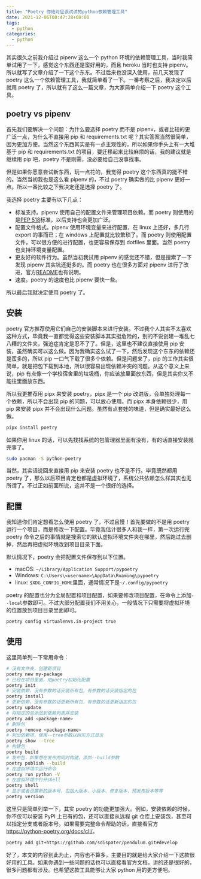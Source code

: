 ```yaml
---
title: "Poetry 你绝对应该试试的python依赖管理工具"
date: 2021-12-06T00:47:28+08:00
tags:
  - python
categories:
  - python
---
```


其实很久之前我介绍过 pipenv 这么一个 python 环境的依赖管理工具，当时我简单试用了一下，感觉这个东西还是蛮好用的，而且 heroku 当时也支持 pipenv。所以就写了文章介绍了一下这个东东。不过后来也没深入使用，前几天发现了 poetry 这么一个依赖管理工具，我就简单看了一下。一番考察之后，我决定以后就用 poetry 了，所以就有了这么一篇文章，为大家简单介绍一下 poetry 这个工具。

## poetry vs pipenv

首先我们要解决一个问题：为什么要选择 poetry 而不是 pipenv，或者比较的更广泛一点，为什么不直接用 pip 和 requirements.txt 呢？其实答案当然很简单，因为更加方便。当然这个东西其实是有一点主观性的，所以如果你手头上有一大堆基于 pip 和 requirements.txt 的项目，要迁移起来比较麻烦的话，我的建议就是继续用 pip 吧，poetry 不是刚需，没必要给自己没事找事。

但是如果你愿意尝试新东西，玩一点花的，我觉得 poetry 这个东西真的挺不错的。当然当初我也是这么看 pipenv 的，不过 poetry 确实做的比 pipenv 更好一点。所以一番比较之下我决定还是选择 poetry 了。

我选择 poetry 主要有以下几点：

- 标准支持。pipenv 使用自己的配置文件来管理项目依赖。而 poetry 则使用的是[PEP 518](https://www.python.org/dev/peps/pep-0518/)标准，以后支持也会更加广泛。
- 配置文件格式。pipenv 使用环境变量来进行配置，在 linux 上还好，多几行 export 的事而已；在 windows 上配置就比较繁琐了。而 poetry 则使用配置文件，可以很方便的进行配置，也更容易保存到 dotfiles 里面。当然 poetry 也支持环境变量配置。
- 更友好的软件行为。虽然当初我试用 pipenv 的感觉还不错，但是搜索了一下发现 pipenv 其实坑还挺多的。而 poetry 也在很多方面对 pipenv 进行了改进，官方[README](https://github.com/python-poetry/poetry#what-about-pipenv)也有说明。
- 速度。poetry 的速度也比 pipenv 要快一些。

所以最后我就决定使用 poetry 了。

## 安装

poetry 官方推荐使用它们自己的安装脚本来进行安装。不过我个人其实不太喜欢这种方式，毕竟我一直都觉得这些安装脚本其实挺危险的，别的不说创建一堆乱七八糟的文件夹，强迫症肯定是忍不了了。但是，这里也不建议直接使用 pip 安装，虽然确实可以这么做。因为我确实这么试了一下，然后发现这个东东的依赖还是蛮多的，所以 pip 一口气下载了很多个依赖。但是问题来了，pip 的工作其实很简单，就是把包下载到本地，所以很容易出现依赖冲突的问题。从这个意义上来说，pip 有点像一个学校宿舍里的垃圾桶，你应该放里面放东西，但是其实你又不能往里面放东西。

所以我更推荐用 pipx 来安装 poetry，pipx 是一个 pip 改进版，会单独处理每一个依赖，所以不会出现 pip 的问题，可以放心使用。而 pipx 本身依赖很少，用 pip 来安装 pipx 并不会出现什么问题。虽然有点套娃的味道，但是确实最好这么做。

```sh
pipx install poetry
```

如果你用 linux 的话，可以先找找系统的包管理器里面有没有，有的话直接安装就完事了。

```sh
sudo pacman -S python-poetry
```

当然，其实话说回来直接用 pip 来安装 poetry 也不是不行。毕竟既然都用 poetry 了，那么以后项目肯定也都是虚拟环境了，系统公共依赖怎么样其实也无所谓了。不过正如前面所说，这并不是一个很好的选择。

## 配置

我知道你们肯定想看怎么使用 poetry 了，不过且慢！首先要做的不是用 poetry 运行一个项目，而是修改一下配置。毕竟我估计很多人和我一样，第一次运行完 poetry 命令之后的事情就是搜索它的默认虚拟环境文件夹在哪里，然后跑过去删掉，然后再把虚拟环境改到项目目录下面。

默认情况下，poetry 会把配置文件保存到以下位置。

- macOS: `~/Library/Application Support/pypoetry`
- Windows: `C:\Users\<username>\AppData\Roaming\pypoetry`
- linux: `$XDG_CONFIG_HOME`里面，通常情况下是`~/.config/pypoetry`

poetry 的配置也分为全局配置和项目配置，如果要修改项目配置，在命令上添加`--local`参数即可。不过大部分配置我们不用关心，一般情况下只需要将虚拟环境的位置放到项目目录里面即可。

```sh
poetry config virtualenvs.in-project true
```

## 使用

这里简单列一下常用命令：

```sh
# 没有文件夹，创建新项目
poetry new my-package
# 已经在项目里面，用poetry初始化配置
poetry init
# 安装依赖，没有参数的话安装所有包，有参数的话安装指定的包
poetry install
# 更新依赖，没有参数的话更新所有包，有参数的话更新指定的包
poetry update
# 将指定的包添加到依赖列表并安装
poetry add <package-name>
# 删除包
poetry remove <package-name>
# 列出依赖项，使用--tree参数以树形方式显示
poetry show --tree
# 构建包
poetry build
# 发布包，如果想在发布的同时构建，添加--build参数
poetry publish --build
# 在虚拟环境中运行命令
poetry run python -V
# 在虚拟环境中打开shell
poetry shell
# 显示或者设置新的版本号，包括大版本、小版本、修复版本、预发布版本等等
poetry version
```

这里只是简单列举一下，其实 poetry 的功能更加强大。例如，安装依赖的时候，你不仅可以安装 PyPI 上已有的包，还可以直接从远程 git 仓库上安装包，甚至可以指定分支或者版本号。如果需要完整命令帮助的话，直接看官方<https://python-poetry.org/docs/cli/>。

```sh
poetry add git+https://github.com/sdispater/pendulum.git#develop
```

好了，本文的内容到此为止，内容也不算多，主要目的就是给大家介绍一下这款很好用的工具。如果你遇到一些问题的话也可以直接看官方文档，讲的还是很好的，很多问题都有涉及。也希望这款工具能够让大家 python 用的更方便吧。
